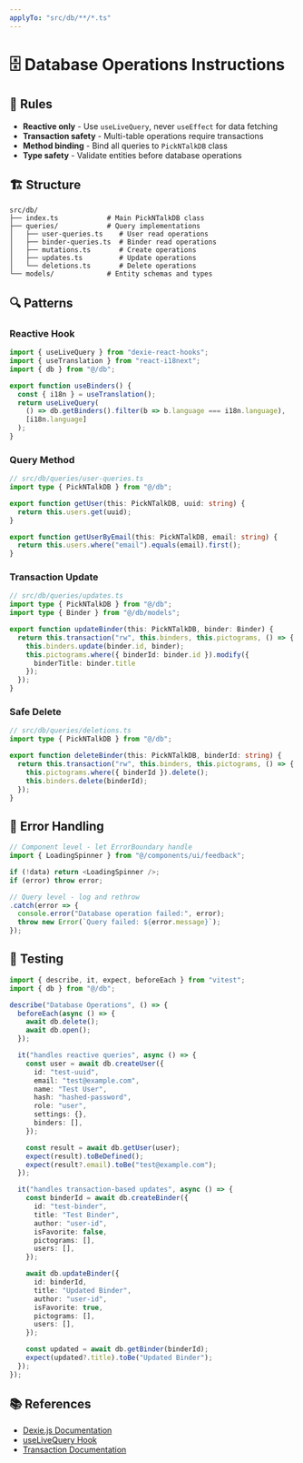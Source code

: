 ```yaml
---
applyTo: "src/db/**/*.ts"
---
```


# 🗄️ Database Operations Instructions

## 📏 Rules

- **Reactive only** - Use `useLiveQuery`, never `useEffect` for data fetching
- **Transaction safety** - Multi-table operations require transactions
- **Method binding** - Bind all queries to `PickNTalkDB` class
- **Type safety** - Validate entities before database operations

## 🏗️ Structure

```
src/db/
├── index.ts            # Main PickNTalkDB class
├── queries/            # Query implementations
│   ├── user-queries.ts    # User read operations
│   ├── binder-queries.ts  # Binder read operations
│   ├── mutations.ts       # Create operations  
│   ├── updates.ts         # Update operations
│   └── deletions.ts       # Delete operations
└── models/             # Entity schemas and types
```

## 🔍 Patterns

### Reactive Hook
```typescript
import { useLiveQuery } from "dexie-react-hooks";
import { useTranslation } from "react-i18next";
import { db } from "@/db";

export function useBinders() {
  const { i18n } = useTranslation();
  return useLiveQuery(
    () => db.getBinders().filter(b => b.language === i18n.language),
    [i18n.language]
  );
}
```

### Query Method
```typescript
// src/db/queries/user-queries.ts
import type { PickNTalkDB } from "@/db";

export function getUser(this: PickNTalkDB, uuid: string) {
  return this.users.get(uuid);
}

export function getUserByEmail(this: PickNTalkDB, email: string) {
  return this.users.where("email").equals(email).first();
}
```

### Transaction Update
```typescript
// src/db/queries/updates.ts
import type { PickNTalkDB } from "@/db";
import type { Binder } from "@/db/models";

export function updateBinder(this: PickNTalkDB, binder: Binder) {
  return this.transaction("rw", this.binders, this.pictograms, () => {
    this.binders.update(binder.id, binder);
    this.pictograms.where({ binderId: binder.id }).modify({ 
      binderTitle: binder.title 
    });
  });
}
```

### Safe Delete
```typescript
// src/db/queries/deletions.ts  
import type { PickNTalkDB } from "@/db";

export function deleteBinder(this: PickNTalkDB, binderId: string) {
  return this.transaction("rw", this.binders, this.pictograms, () => {
    this.pictograms.where({ binderId }).delete();
    this.binders.delete(binderId);
  });
}
```

## 🚨 Error Handling

```typescript
// Component level - let ErrorBoundary handle
import { LoadingSpinner } from "@/components/ui/feedback";

if (!data) return <LoadingSpinner />;
if (error) throw error;

// Query level - log and rethrow
.catch(error => {
  console.error("Database operation failed:", error);
  throw new Error(`Query failed: ${error.message}`);
});
```

## 🧪 Testing

```typescript
import { describe, it, expect, beforeEach } from "vitest";
import { db } from "@/db";

describe("Database Operations", () => {
  beforeEach(async () => {
    await db.delete();
    await db.open();
  });

  it("handles reactive queries", async () => {
    const user = await db.createUser({
      id: "test-uuid",
      email: "test@example.com",
      name: "Test User",
      hash: "hashed-password",
      role: "user",
      settings: {},
      binders: [],
    });

    const result = await db.getUser(user);
    expect(result).toBeDefined();
    expect(result?.email).toBe("test@example.com");
  });

  it("handles transaction-based updates", async () => {
    const binderId = await db.createBinder({
      id: "test-binder",
      title: "Test Binder",
      author: "user-id",
      isFavorite: false,
      pictograms: [],
      users: [],
    });

    await db.updateBinder({
      id: binderId,
      title: "Updated Binder",
      author: "user-id",
      isFavorite: true,
      pictograms: [],
      users: [],
    });

    const updated = await db.getBinder(binderId);
    expect(updated?.title).toBe("Updated Binder");
  });
});
```

## 📚 References

- [Dexie.js Documentation](https://dexie.org/docs/)
- [useLiveQuery Hook](https://dexie.org/docs/dexie-react-hooks/useLiveQuery())
- [Transaction Documentation](https://dexie.org/docs/Transaction/Transaction)